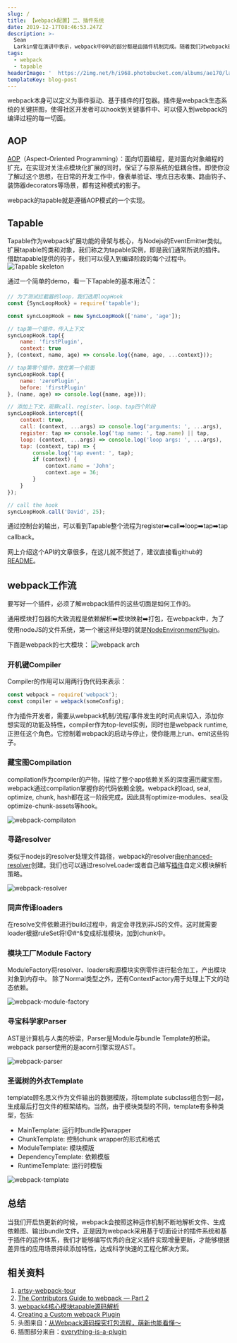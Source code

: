 ```yaml
---
slug: /
title: 【webpack配置】二、插件系统
date: 2019-12-17T08:46:53.247Z
description: >-
  Sean
  Larkin曾在演讲中表示，webpack中80%的部分都是由插件机制完成。随着我们对webpack研究的深入，会发现其内部的每样东西，都被模块化为单一职责的工具抽象类。
tags:
  - webpack
  - tapable
headerImage: '  https://2img.net/h/i968.photobucket.com/albums/ae170/laughingjacky/Blog%20Assets%202019/webpacn-series-2-headimage_zps1wcoczne.png'
templateKey: blog-post
---
```

webpack本身可以定义为事件驱动、基于插件的打包器。插件是webpack生态系统的关键拼图，使得社区开发者可以hook到关键事件中、可以侵入到webpack的编译过程的每一切面。

## AOP

[AOP](https://en.wikipedia.org/wiki/Aspect-oriented_programming)（Aspect-Oriented Programming）：面向切面编程，是对面向对象编程的扩充，在实现对关注点模块化扩展的同时，保证了与原系统的低耦合性。即使你没了解过这个思想，在日常的开发工作中，像表单验证、埋点日志收集、路由钩子、装饰器decorators等场景，都有这种模式的影子。

webpack的tapable就是遵循AOP模式的一个实现。

## Tapable

Tapable作为webpack扩展功能的骨架与核心，与Nodejs的EventEmitter类似。扩展tapable的类和对象，我们称之为tapable实例，即是我们通常所说的插件。借助tapable提供的钩子，我们可以侵入到编译阶段的每个过程中。
![Tapable skeleton](https://2img.net/h/i968.photobucket.com/albums/ae170/laughingjacky/Blog%20Assets%202019/tapable-skeleton_zpsbr3gitgy.png)

通过一个简单的demo，看一下Tapable的基本用法👇：

```js
// 为了测试拦截器的loop，我们选用loopHook
const {SyncLoopHook} = require('tapable');

const syncLoopHook = new SyncLoopHook(['name', 'age']);

// tap第一个插件，传入上下文
syncLoopHook.tap({
    name: 'firstPlugin',
    context: true
}, (context, name, age) => console.log({name, age, ...context}));

// tap第零个插件，放在第一个前面
syncLoopHook.tap({
    name: 'zeroPlugin',
    before: 'firstPlugin'
}, (name, age) => console.log({name, age}));

// 添加上下文，观察call、register、loop、tap四个阶段
syncLoopHook.intercept({
    context: true,
    call: (context, ...args) => console.log('arguments: ', ...args),
    register: tap => console.log('tap name: ', tap.name) || tap,
    loop: (context, ...args) => console.log('loop args: ', ...args),
    tap: (context, tap) => {
        console.log('tap event: ', tap);
        if (context) {
            context.name = 'John';
            context.age = 36;
        }
    }
});

// call the hook
syncLoopHook.call('David', 25);
```

通过控制台的输出，可以看到Tapable整个流程为register➡️call➡️loop➡️tap➡️tap callback。

网上介绍这个API的文章很多，在这儿就不赘述了，建议直接看github的[README](https://github.com/webpack/tapable/tree/tapable-1)。

## webpack工作流
要写好一个插件，必须了解webpack插件的这些切面是如何工作的。

通用模块打包器的大致流程是依赖解析➡️模块映射➡️打包，在webpack中，为了使用nodeJS的文件系统，第一个被这样处理的就是[NodeEnvironmentPlugin](https://webpack.js.org/plugins/internal-plugins/#nodeenvironmentplugin)。

下面是webpack的七大模块：
![webpack arch](https://2img.net/h/i968.photobucket.com/albums/ae170/laughingjacky/Blog%20Assets%202019/webpack-arch_zpsaossyeof.png)

### 开机键Compiler

Compiler的作用可以用两行伪代码来表示：
```js
const webpack = require('webpack');
const compiler = webpack(someConfig);
```
作为插件开发者，需要从webpack机制/流程/事件发生的时间点来切入，添加你想实现的功能及特性，compiler作为top-level实例，同时也是webpack runtime, 正担任这个角色。它控制着webpack的启动与停止，使你能用上run、emit这些钩子。

### 藏宝图Compilation

compilation作为compiler的产物，描绘了整个app依赖关系的深度遍历藏宝图，webpack通过compilation掌握你的代码依赖全貌。webpack的load, seal, optimize, chunk, hash都在这一阶段完成，因此具有optimize-modules、seal及optimize-chunk-assets等hook。

![webpack-compilaton](https://2img.net/h/i968.photobucket.com/albums/ae170/laughingjacky/Blog%20Assets%202019/webpack-compilation_zpsrcr5pbdc.jpg)

### 寻路resolver

类似于nodejs的resolver处理文件路径，webpack的resolver由[enhanced-resolver](https://github.com/webpack/enhanced-resolve)创建。我们也可以通过resolveLoader或者自己编写[插件](https://github.com/shaketbaby/directory-named-webpack-plugin)自定义模块解析策略。

![webpack-resolver](https://2img.net/h/i968.photobucket.com/albums/ae170/laughingjacky/Blog%20Assets%202019/webpack-resolver_zpsuuef66tv.jpg)

### 同声传译loaders
在resolve文件依赖进行build过程中，肯定会寻找到非JS的文件。这时就需要loader根据ruleSet将!@#$%$^&变成标准模块，加到chunk中。

### 模块工厂Module Factory
ModuleFactory将resolver、loaders和源模块实例零件进行黏合加工，产出模块对象到内存中。
除了Normal类型之外，还有ContextFactory用于处理上下文的动态依赖。

![webpack-module-factory](https://2img.net/h/i968.photobucket.com/albums/ae170/laughingjacky/Blog%20Assets%202019/webpack-module-factory_zpshw5mzeso.jpg)

### 寻宝科学家Parser
AST是计算机与人类的桥梁，Parser是Module与bundle Template的桥梁。webpack parser使用的是acorn引擎实现AST。

![webpack-parser](https://2img.net/h/i968.photobucket.com/albums/ae170/laughingjacky/Blog%20Assets%202019/webpack-parser_zpsx2m3mx4i.jpg)

### 圣诞树的外衣Template

template顾名思义作为文件输出的数据模版，将template subclass组合到一起，生成最后打包文件的框架结构。当然，由于模块类型的不同，template有多种类型，包括:
- MainTemplate: 运行时bundle的wrapper
- ChunkTemplate: 控制chunk wrapper的形式和格式
- ModuleTemplate: 模块模版
- DependencyTemplate: 依赖模版
- RuntimeTemplate: 运行时模版

![webpack-template](https://2img.net/h/i968.photobucket.com/albums/ae170/laughingjacky/Blog%20Assets%202019/webpack-template_zps2ih4abgu.jpg)

## 总结
当我们开启热更新的时候，webpack会按照这种运作机制不断地解析文件、生成依赖图、输出bundle文件。正是因为webpack采用基于切面设计的插件系统和基于插件的运作体系，我们才能够编写优秀的自定义插件实现增量更新，才能够根据差异性的应用场景持续添加特性，达成科学快速的工程化解决方案。

## 相关资料
1. [artsy-webpack-tour](https://github.com/thelarkinn/artsy-webpack-tour)
1. [The Contributors Guide to webpack — Part 2
](https://medium.com/webpack/the-contributors-guide-to-webpack-part-2-9fd5e658e08c)
1. [webpack4核心模块tapable源码解析](https://www.cnblogs.com/tugenhua0707/p/11317557.html)
1. [Creating a Custom webpack Plugin
](https://alligator.io/js/create-custom-webpack-plugin/)
1. 头图来自：[从Webpack源码探究打包流程，萌新也能看懂～](https://juejin.im/post/5c0206626fb9a049bc4c6540)
1. 插图部分来自：[everything-is-a-plugin](https://www.youtube.com/watch?v=H3g0BdyVVxA&list=PLw5h0DiJ-9PDZ0i7cZK7NqrsMRENAR48i&index=3)
